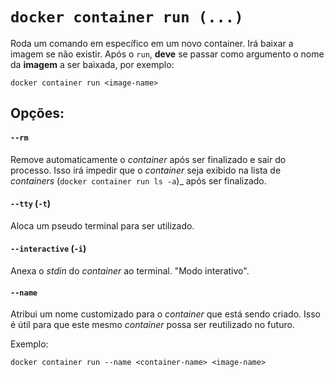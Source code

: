 # `docker container run (...)`

Roda um comando em específico em um novo container. Irá baixar a imagem se não existir.
Após o `run`, **deve** se passar como argumento o nome da **imagem** a ser baixada, por exemplo:

```shell
docker container run <image-name>
```

## Opções:

#### `--rm`

Remove automaticamente o _container_ após ser finalizado e sair do processo. Isso irá impedir que o _container_ seja exibido na lista de _containers_ (`docker container run ls -a`)_ após ser finalizado.

#### `--tty` (`-t`)

Aloca um pseudo terminal para ser utilizado.

#### `--interactive` (`-i`)

Anexa o _stdin_ do _container_ ao terminal. "Modo interativo".

#### `--name`

Atribui um nome customizado para o _container_ que está sendo criado. Isso é útil para que este mesmo _container_ possa ser reutilizado no futuro.

Exemplo:
```shell
docker container run --name <container-name> <image-name>
```
